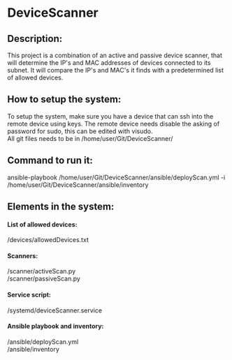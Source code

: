 # DeviceScanner
## Description:
This project is a combination of an active and passive device scanner, that will determine the IP's and MAC addresses of devices connected to its subnet. It will compare the IP's and MAC's it finds with a predetermined list of allowed devices.
## How to setup the system:
To setup the system, make sure you have a device that can ssh into the remote device using keys. The remote device needs disable the asking of password for sudo, this can be edited with visudo.  
All git files needs to be in /home/user/Git/DeviceScanner/
## Command to run it:
ansible-playbook /home/user/Git/DeviceScanner/ansible/deployScan.yml -i /home/user/Git/DeviceScanner/ansible/inventory
## Elements in the system:
#### List of allowed devices:
/devices/allowedDevices.txt
#### Scanners:
/scanner/activeScan.py   
/scanner/passiveScan.py
#### Service script:
/systemd/deviceScanner.service
#### Ansible playbook and inventory:
/ansible/deployScan.yml   
/ansible/inventory
